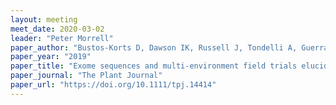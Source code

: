 ```yaml
---
layout: meeting
meet_date: 2020-03-02
leader: "Peter Morrell"
paper_author: "Bustos-Korts D, Dawson IK, Russell J, Tondelli A, Guerra D, Ferrandi C, Strozzi F, Nicolazzi EL, Molnar-Lang M, Ozkan H, Megyeri M, Miko P, Cakir E, Yakisir E, Trabanco N, Delbono S, Kyriakidis S, Booth A, Cammarano D, Mascher M, Werner P, Cattivelli L, Rossini L, Stein N, Kilian B, Waugh R, van Eeuwijk FA"
paper_year: "2019"
paper_title: "Exome sequences and multi‐environment field trials elucidate the genetic basis of adaptation in barley"
paper_journal: "The Plant Journal"
paper_url: "https://doi.org/10.1111/tpj.14414"
---
```

